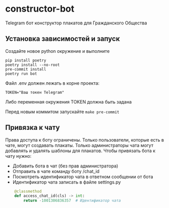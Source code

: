 # constructor-bot
Telegram бот конструктор плакатов для Гражданского Общества

## Установка зависимостей и запуск

Создайте новое python окружение и выполните
```
pip install poetry
poetry install --no-root
pre-commit install
poetry run bot
```

Файл .env должен лежать в корне проекта:
```
TOKEN="Ваш токен Telegram"
```
Либо переменная окружения TOKEN должна быть задана

Перед новым коммитом запускайте `make pre-commit`

## Привязка к чату

Права доступа к боту ограничены. Только пользователи, которые есть в чате, могут создавать плакаты.
Только администраторы чата могут добавлять и удалять шаблоны для плакатов.
Чтобы привязать бота к чату нужно:
* Добавить бота в чат (без прав администратора)
* Отправить в чате команду боту /chat_id
* Посмотреть идентификатор чата в ответном сообщении от бота
* Идентификатор чата записать в файле settings.py
```python
    @classmethod
    def access_chat_id(cls) -> int:
        return -1001306836357  # Идентификатор чата
```
